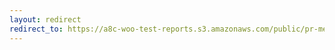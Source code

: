 ```yaml
---
layout: redirect
redirect_to: https://a8c-woo-test-reports.s3.amazonaws.com/public/pr-merge/41414/api/index.html
---
```

